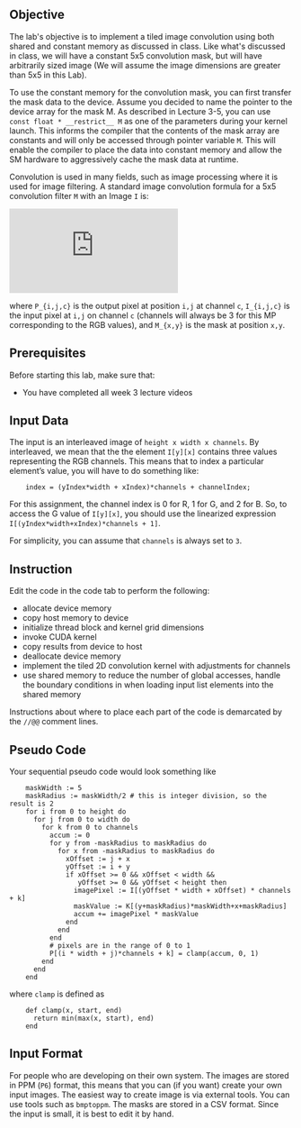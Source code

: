 
## Objective

The lab's objective is to implement a tiled image convolution using both shared and constant memory as discussed in class.
Like what's discussed in class, we will have a constant 5x5 convolution mask, but will have arbitrarily sized image (We will assume the image dimensions are greater than 5x5 in this Lab). 

To use the constant memory for the convolution mask, you can first transfer the mask data  to the device. 
Assume you decided to name the pointer to the device array for the mask M.
As described in Lecture 3-5, you can use `const float * __restrict__ M` as one of the parameters during your kernel launch.
This informs the compiler that the contents of the mask array are constants and will only be accessed through pointer variable `M`.
This will enable the compiler to place the data into constant memory and allow the SM hardware to aggressively cache the mask data at runtime.

Convolution is used in many fields, such as image processing where it is used for
image filtering. A standard image convolution formula for a 5x5
convolution filter `M` with an Image `I` is:

![Equation](http://latex.codecogs.com/png.latex?%5Cfn_jvn%20P_%7Bi%2Cj%2Cc%7D%20%3D%20%5Csum_%7Bx%3D0%7D%5E%7B4%7D%20%5Csum_%7By%3D0%7D%5E%7B4%7D%20I_%7Bi&plus;x-2%2Cj&plus;y-2%2Cc%7D%20M_%7Bx%2Cy%7D)

where `P_{i,j,c}` is the output pixel at position `i,j` at channel `c`, `I_{i,j,c}` is the input pixel at `i,j` on channel `c`
(channels will always be $3$ for this MP corresponding to the RGB values), and `M_{x,y}` is
the mask at position `x,y`.

## Prerequisites

Before starting this lab, make sure that:

* You have completed all week 3 lecture videos

## Input Data

The input is an interleaved image of `height x width x channels`.
By interleaved, we mean that the the element `I[y][x]` contains three values representing the RGB channels.
This means that to index a particular element’s value, you will have to do something like:

        index = (yIndex*width + xIndex)*channels + channelIndex;

For this assignment, the channel index is 0 for R, 1 for G, and 2 for B. So, to access the G value of `I[y][x]`, you should use the linearized expression `I[(yIndex*width+xIndex)*channels + 1]`.

For simplicity, you can assume that `channels` is always set to `3`.


## Instruction

Edit the code in the code tab to perform the following:

- allocate device memory
- copy host memory to device
- initialize thread block and kernel grid dimensions
- invoke CUDA kernel
- copy results from device to host
- deallocate device memory
- implement the tiled 2D convolution kernel with adjustments for channels
- use shared memory to  reduce the number of global accesses, handle the boundary conditions in when loading input list elements into the shared memory

Instructions about where to place each part of the code is
demarcated by the `//@@` comment lines.


## Pseudo Code

Your sequential pseudo code would look something like

        maskWidth := 5
        maskRadius := maskWidth/2 # this is integer division, so the result is 2
        for i from 0 to height do
          for j from 0 to width do
            for k from 0 to channels
              accum := 0
              for y from -maskRadius to maskRadius do
                for x from -maskRadius to maskRadius do
                  xOffset := j + x
                  yOffset := i + y
                  if xOffset >= 0 && xOffset < width &&
                     yOffset >= 0 && yOffset < height then
                    imagePixel := I[(yOffset * width + xOffset) * channels + k]
                    maskValue := K[(y+maskRadius)*maskWidth+x+maskRadius]
                    accum += imagePixel * maskValue
                  end
                end
              end
              # pixels are in the range of 0 to 1
              P[(i * width + j)*channels + k] = clamp(accum, 0, 1)
            end
          end
        end

where `clamp` is defined as

        def clamp(x, start, end)
          return min(max(x, start), end)
        end


## Input Format

For people who are developing on their own system.
The images are stored in PPM (`P6`) format, this means that you can (if you want) create your own input images.
The easiest way to create image is via external tools. You can use tools such as `bmptoppm`.
The masks are stored in a CSV format.
Since the input is small, it is best to edit it by hand.
